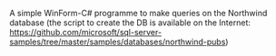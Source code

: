A simple WinForm-C# programme to make queries on the Northwind database (the script to create the DB is available on the Internet: https://github.com/microsoft/sql-server-samples/tree/master/samples/databases/northwind-pubs)
